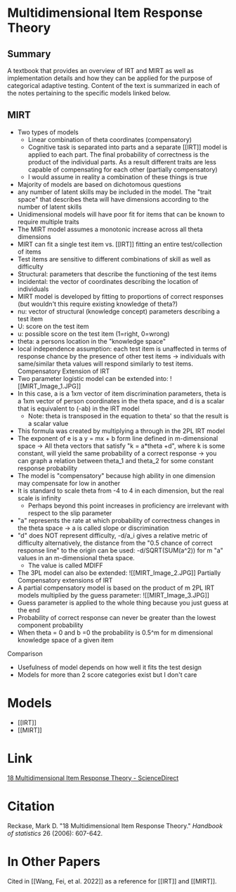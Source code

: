 # Multidimensional Item Response Theory
## Summary
A textbook that provides an overview of IRT and MIRT as well as implementation details and how they can be applied for the purpose of categorical adaptive testing. Content of the text is summarized in each of the notes pertaining to the specific models linked below.

## MIRT
- Two types of models
	- Linear combination of theta coordinates (compensatory)
	- Cognitive task is separated into parts and a separate [[IRT]] model is applied to each part. The final probability of correctness is the product of the individual parts. As a result different traits are less capable of compensating for each other (partially compensatory)
	- I would assume in reality a combination of these things is true
- Majority of models are based on dichotomous questions
- any number of latent skills may be included in the model. The "trait space" that describes theta will have dimensions according to the number of latent skills
- Unidimensional models will have poor fit for items that can be known to require multiple traits
- The MIRT model assumes a monotonic increase across all theta dimensions
- MIRT can fit a single test item vs. [[IRT]] fitting an entire test/collection of items
- Test items are sensitive to different combinations of skill as well as difficulty
- Structural: parameters that describe the functioning of the test items
- Incidental: the vector of coordinates describing the location of individuals
- MIRT model is developed by fitting to proportions of correct responses (but wouldn't this require existing knowledge of theta?)
- nu: vector of structural (knowledge concept) parameters describing a test item
- U: score on the test item 
- u: possible score on the test item (1=right, 0=wrong)
- theta: a persons location in the "knowledge space"
- local independence assumption: each test item is unaffected in terms of response chance by the presence of other test items -> individuals with same/similar theta values will respond similarly to test items.
Compensatory Extension of IRT
- Two parameter logistic model can be extended into: 
![[MIRT_Image_1.JPG]]
- In this case, a is a 1xm vector of item discrimination parameters, theta is a 1xm vector of person coordinates in the theta space, and d is a scalar that is equivalent to (-ab) in the IRT model
	- Note: theta is transposed in the equation to theta' so that the result is a scalar value
- This formula was created by multiplying a through in the 2PL IRT model
- The exponent of e is a y = mx + b form line defined in m-dimensional space -> All theta vectors that satisfy "k = a\*theta +d", where k is some constant, will yield the same probability of a correct response -> you can graph a relation between theta_1 and theta_2 for some constant response probability
- The model is "compensatory" because high ability in one dimension may compensate for low in another
- It is standard to scale theta from -4 to 4 in each dimension, but the real scale is infinity
	- Perhaps beyond this point increases in proficiency are irrelevant with respect to the slip parameter
- "a" represents the rate at which probability of correctness changes in the theta space -> a is called slope or discrimination
- "d" does NOT represent difficulty, -d/a_i gives a relative metric of difficulty alternatively, the distance from the "0.5 chance of correct response line" to the origin can be used: -d/SQRT(SUM(a^2)) for m "a" values in an m-dimensional theta space. 
	- The value is called MDIFF
- The 3PL model can also be extended: ![[MIRT_Image_2.JPG]]
Partially Compensatory extensions of IRT
- A partial compensatory model is based on the product of m 2PL IRT models multiplied by the guess parameter: 
![[MIRT_Image_3.JPG]]
- Guess parameter is applied to the whole thing because you just guess at the end
- Probability of correct response can never be greater than the lowest component probability
- When theta = 0 and b =0 the probability is 0.5^m for m dimensional knowledge space of a given item

Comparison
- Usefulness of model depends on how well it fits the test design
- Models for more than 2 score categories exist but I don't care
# Models
- [[IRT]]
- [[MIRT]]
# Link
[18 Multidimensional Item Response Theory - ScienceDirect](https://www.sciencedirect.com/science/article/abs/pii/S0169716106260188)
# Citation
Reckase, Mark D. "18 Multidimensional Item Response Theory." _Handbook of statistics_ 26 (2006): 607-642.
# In Other Papers
Cited in [[Wang, Fei, et al. 2022]] as a reference for [[IRT]] and [[MIRT]].